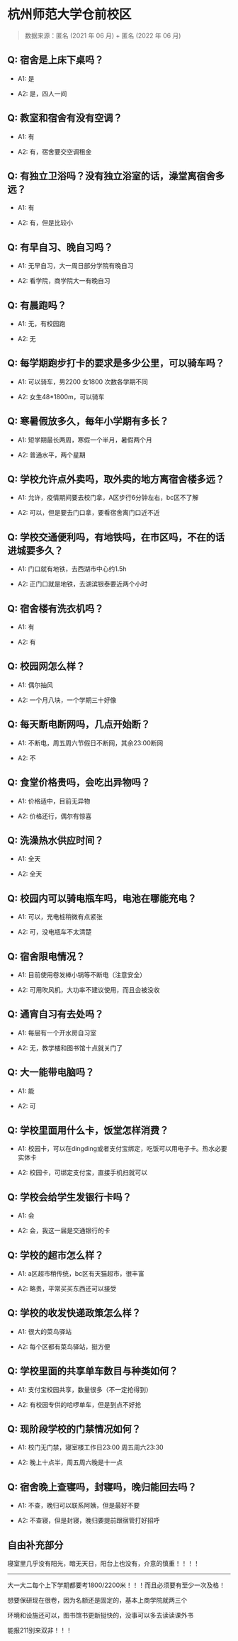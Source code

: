 # 杭州师范大学仓前校区

> 数据来源：匿名 (2021 年 06 月) + 匿名 (2022 年 06 月)

## Q: 宿舍是上床下桌吗？

- A1: 是

- A2: 是，四人一间

## Q: 教室和宿舍有没有空调？

- A1: 有

- A2: 有，宿舍要交空调租金

## Q: 有独立卫浴吗？没有独立浴室的话，澡堂离宿舍多远？

- A1: 有

- A2: 有，但是比较小

## Q: 有早自习、晚自习吗？

- A1: 无早自习，大一周日部分学院有晚自习

- A2: 看学院，商学院大一有晚自习

## Q: 有晨跑吗？

- A1: 无，有校园跑

- A2: 无

## Q: 每学期跑步打卡的要求是多少公里，可以骑车吗？

- A1: 可以骑车，男2200 女1800 次数各学期不同

- A2: 女生48\*1800m，可以骑车

## Q: 寒暑假放多久，每年小学期有多长？

- A1: 短学期最长两周，寒假一个半月，暑假两个月

- A2: 普通水平，两个星期

## Q: 学校允许点外卖吗，取外卖的地方离宿舍楼多远？

- A1: 允许，疫情期间要去校门拿，A区步行6分钟左右，bc区不了解

- A2: 可以，但是要去门口拿，要看宿舍离门口近不近

## Q: 学校交通便利吗，有地铁吗，在市区吗，不在的话进城要多久？

- A1: 门口就有地铁，去西湖市中心约1.5h

- A2: 正门口就是地铁，去湖滨银泰要近两个小时

## Q: 宿舍楼有洗衣机吗？

- A1: 有

- A2: 有

## Q: 校园网怎么样？

- A1: 偶尔抽风

- A2: 一个月八块，一个学期三十好像

## Q: 每天断电断网吗，几点开始断？

- A1: 不断电，周五周六节假日不断网，其余23:00断网

- A2: 不

## Q: 食堂价格贵吗，会吃出异物吗？

- A1: 价格适中，目前无异物

- A2: 价格还行，偶尔有惊喜

## Q: 洗澡热水供应时间？

- A1: 全天

- A2: 全天

## Q: 校园内可以骑电瓶车吗，电池在哪能充电？

- A1: 可以，充电桩稍微有点紧张

- A2: 可，没电瓶车不太清楚

## Q: 宿舍限电情况？

- A1: 目前使用卷发棒小锅等不断电（注意安全）

- A2: 可用吹风机，大功率不建议使用，而且会被没收

## Q: 通宵自习有去处吗？

- A1: 每层有一个开水房自习室

- A2: 无，教学楼和图书馆十点就关门了

## Q: 大一能带电脑吗？

- A1: 能

- A2: 可

## Q: 学校里面用什么卡，饭堂怎样消费？

- A1: 校园卡，可以在dingding或者支付宝绑定，吃饭可以用电子卡。热水必要实体卡

- A2: 校园卡，可绑定支付宝，直接手机扫就可以

## Q: 学校会给学生发银行卡吗？

- A1: 会

- A2: 会，我这一届是交通银行的卡

## Q: 学校的超市怎么样？

- A1: a区超市稍传统，bc区有天猫超市，很丰富

- A2: 略贵，平常买买东西还可以接受

## Q: 学校的收发快递政策怎么样？

- A1: 很大的菜鸟驿站

- A2: 每个区都有菜鸟驿站，挺方便

## Q: 学校里面的共享单车数目与种类如何？

- A1: 支付宝校园共享，数量很多（不一定抢得到）

- A2: 有校园专供的哈啰单车，但是到点不好抢

## Q: 现阶段学校的门禁情况如何？

- A1: 校门无门禁，寝室楼工作日23:00 周五周六23:30

- A2: 晚上十点半，周五周六晚是十一点

## Q: 宿舍晚上查寝吗，封寝吗，晚归能回去吗？

- A1: 不查，晚归可以联系阿姨，但是最好不要

- A2: 不查寝，但是封寝，晚归要提前跟宿管打好招呼

## 自由补充部分

寝室里几乎没有阳光，暗无天日，阳台上也没有，介意的慎重！！！！

***

大一大二每个上下学期都要考1800/2200米！！！而且必须要有至少一次及格！

想要保研现在很卷，因为名额还是固定的，基本上商学院就两三个

环境和设施还可以，图书馆书更新挺快的，没事可以多去读读课外书

能报211别来双非！！！